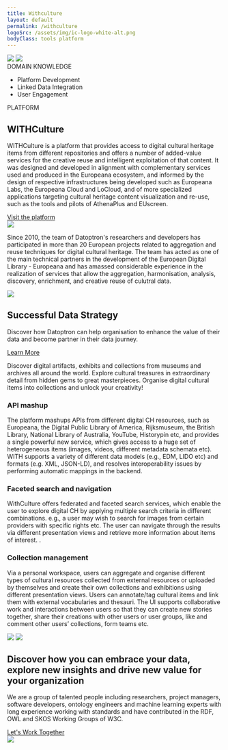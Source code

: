 ```yaml
---
title: Withculture
layout: default
permalink: /withculture
logoSrc: /assets/img/ic-logo-white-alt.png
bodyClass: tools platform
---
```

<main role="main">
  <!-- tools header-->
    <section class="tools-header platform">
      <div class="container">
        <!-- row-->
        <div class="row">
          <!-- col-->
          <div class="col-xl-3 col-lg-3 col-md-3 left">
            <!-- wrap-->
            <div class="wrap">
              <!-- oval-->
              <img class="oval" src="{{ site.baseurl }}/assets/img/ic-oval-6.png">
              <!-- logo-->
              <img class="logo" src="{{ site.baseurl }}/assets/img/ic-logo-with-white.png">
              <!-- label-->
              <div class="lbl">DOMAIN KNOWLEDGE</div>
              <ul>
                <!--<li><a href="{{ site.baseurl }}/datatransformation">Platform Development</a></li>-->
                <li>Platform Development</li>
                <li>Linked Data Integration</li>
                <li>User Engagement</li>
              </ul>
            </div>
          </div>
          <!-- col-->
          <div class="col-xl-9 col-lg-9 col-md-9 right">
            <div class="lbl">PLATFORM</div>
            <h1>WITHCulture</h1>
            <p>
WITHCulture is a platform that provides access to digital cultural heritage items from different repositories and  offers a number of added-value services for the creative reuse and intelligent exploitation of that content. It was designed and developed in alignment with complementary services used and
           produced in the Europeana ecosystem, and informed by the design of respective
           infrastructures being developed such as Europeana Labs, the Europeana Cloud and
           LoCloud, and of more specialized applications targeting cultural heritage content
           visualization and re-use, such as the tools and pilots of AthenaPlus and EUscreen.
            </p>
            <a href="withculture.eu/">Visit the platform</a>
          </div>
        </div>
      </div>
    </section>
  <!-- tools header-->
  <section class="tools-detail">
    <div class="container">
      <!-- row-->
      <div class="row">
        <!-- col-->
        <div class="col-xl-3 col-lg-3 col-md-12 left">
          <!-- testimonial-->
          <img class="testi" src="{{ site.baseurl }}/assets/img/ic-testimonial.png">
          <!-- footnote-->
          <p class="footnote">
            Since 2010, the team of Datoptron's researchers and developers has participated in more than 20 European projects related to aggregation and reuse techniques for digital cultural heritage. The team has acted as one of the main technical partners in the development of the European Digital Library - Europeana and has amassed considerable experience in the realization of services that allow the aggregation, harmonisation, analysis, discovery, enrichment, and creative reuse of culutral data.
          </p>
          <!-- banner-->
          <div class="banner-wrap">
            <div class="banner">
              <!-- oval-->
              <img class="oval" src="{{ site.baseurl }}/assets/img/ic-oval-6.png">
              <!-- text-->
              <h2>Successful Data Strategy</h2>
              <p>
                Discover how Datoptron can help organisation to enhance the value
                of their data and become partner in their data journey.
              </p>
              <a href="#">Learn More</a>
            </div>
          </div>
        </div>
        <!-- col-->
        <div class="col-xl-9 col-lg-9 col-md-12 right">
          <!-- content-->
          <p>
            Discover digital artifacts, exhibits and collections from museums and archives
            all around the world. Explore cultural treasures in extraordinary detail from
            hidden gems to great masterpieces. Organise digital cultural items into 
             collections and unlock your creativity!
          </p>
          <h3>API mashup</h3>
          <p>
            The platform mashups APIs from different digital CH resources, such as Europeana, the Digital Public Library of America, Rijksmuseum, the British Library, National Library of Australia, YouTube, Historypin etc, and provides a single powerful new service, which gives access to a huge set of heterogeneous items (images, videos, different metadata schemata etc). WITH supports a variety of different data models (e.g.,  EDM, LIDO etc) and formats (e.g. XML, JSON-LD), and resolves interoperability issues by performing automatic mappings in the backend.
          </p>
          <h3>Faceted search and navigation</h3>
          <p>
            WithCulture  offers federated and faceted search services, which enable the user to explore digital CH by applying multiple search criteria in different combinations. e.g., a user may wish to search for images from certain providers with specific rights etc. The user can navigate through the results via different presentation views and retrieve more information about items of interest.  .
          </p>
          <h3>Collection management</h3>
          <p>
          Via a personal workspace, users can aggregate and organise different types of cultural resources collected from external resources or uploaded by themselves and create their own collections and exhibitions using different presentation views. Users can annotate/tag cultural items and link them with external vocabularies and thesauri. The UI supports collaborative work and interactions between users so that they can create new stories together, share their creations with other users or user groups, like and comment other users’ collections, form teams etc.
          </p>
          <!-- oval-->
          <img class="thumbnail" src="{{ site.baseurl }}/assets/img/img-content-pic1.png">
          <img class="thumbnail" src="{{ site.baseurl }}/assets/img/img-content-pic2.png">
        </div>
      </div>
    </div>
  </section>
  <!-- call to action-->
  <section class="home-calltoaction">
    <div class="container">
      <!-- heading-->
      <div class="text">
        <h2>
          Discover how you can embrace your data, explore <span class="green">new insights </span>and drive <span class="green">new value </span>for your organization
        </h2>
        <p>
          We are a group of talented people including researchers, project managers,
          software developers, ontology engineers and machine learning experts with
          long experience working with standards and have contributed in the RDF, OWL
          and SKOS Working Groups of W3C.
        </p>
        <a href="{{ site.baseurl }}/contact">Let's Work Together</a>
      </div>
      <!-- character-->
      <img class="character" src="{{ site.baseurl }}/assets/img/img-character-3.png">
    </div>
  </section>
</main>
